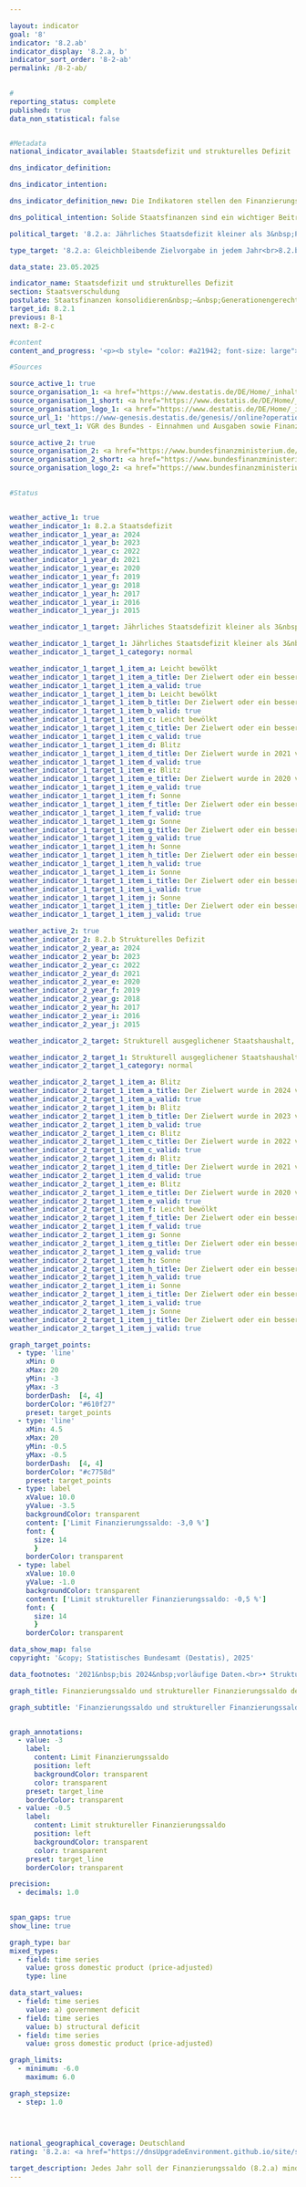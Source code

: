 ```yaml
---

layout: indicator        
goal: '8'        
indicator: '8.2.ab'        
indicator_display: '8.2.a, b'        
indicator_sort_order: '8-2-ab'        
permalink: /8-2-ab/        
        

#
reporting_status: complete        
published: true        
data_non_statistical: false        


#Metadata        
national_indicator_available: Staatsdefizit und strukturelles Defizit        

dns_indicator_definition:         

dns_indicator_intention:         

dns_indicator_definition_new: Die Indikatoren stellen den Finanzierungssaldo des Staates (8.2.a) und den strukturellen Finanzierungssaldo (8.2.b) in Relation zum Bruttoinlandsprodukt (<abbr title="Bruttoinlandsprodukt" tabindex="0">BIP</abbr>) in jeweiligen Preisen (in Prozent) dar. Der Finanzierungssaldo des Staates berechnet sich aus Staatseinnahmen abzüglich Staatsausgaben in der Abgrenzung der Volkswirtschaftlichen Gesamtrechnungen (<abbr title="Volkswirtschaftliche Gesamtrechnungen" tabindex="0">VGR</abbr>). Beim jährlichen strukturellen Finanzierungssaldo handelt es sich um denjenigen Teil des Finanzierungssaldos, der nicht auf konjunkturelle Schwankungen und temporäre Effekte zurückzuführen ist. Ein negativer Finanzierungssaldo wird als Defizit, ein positiver Finanzierungssaldo als Überschuss bezeichnet.        

dns_political_intention: Solide Staatsfinanzen sind ein wichtiger Beitrag zu einer nachhaltigen Finanzpolitik. Eine Politik, die heutige Staatsausgaben übermäßig durch Neuverschuldung finanzieren würde und die Rückzahlung dieser Schulden allein zukünftigen Generationen überließe, wäre nicht tragfähig.        

political_target: '8.2.a: Jährliches Staatsdefizit kleiner als 3&nbsp;Prozent des Bruttoinlandsprodukts (<abbr title="Bruttoinlandsprodukt" tabindex="0">BIP</abbr>); Beibehaltung bis 2030<br>8.2.b: Strukturell ausgeglichener Staatshaushalt, gesamtstaatliches strukturelles Defizit von maximal 0,5&nbsp;Prozent des Bruttoinlandsprodukts (<abbr title="Bruttoinlandsprodukt" tabindex="0">BIP</abbr>); Beibehaltung bis 2030'        

type_target: '8.2.a: Gleichbleibende Zielvorgabe in jedem Jahr<br>8.2.b: Gleichbleibende Zielvorgabe in jedem Jahr'        

data_state: 23.05.2025        

indicator_name: Staatsdefizit und strukturelles Defizit        
section: Staatsverschuldung        
postulate: Staatsfinanzen konsolidieren&nbsp;–&nbsp;Generationengerechtigkeit schaffen        
target_id: 8.2.1        
previous: 8-1        
next: 8-2-c        

#content         
content_and_progress: '<p><b style= "color: #a21942; font-size: large">8.2.a, b Staatsdefizit und strukturelles Defizit</b><br><br>Der Finanzierungssaldo des Staates bezeichnet die Differenz zwischen den staatlichen Einnahmen und Ausgaben innerhalb eines bestimmten Zeitraums&nbsp;–&nbsp;in der Regel eines Jahres. Ist der Saldo negativ, übersteigen die Ausgaben die Einnahmen, was als Staatsdefizit bezeichnet wird. Im (nominalen) Finanzierungssaldo spiegeln sich regelmäßig konjunkturelle Schwankungen wider&nbsp;–&nbsp;etwa durch im Verhältnis zu den Einnahmen höhere Ausgaben in wirtschaftlichen Abschwungphasen oder durch höhere Einnahmen gegenüber den Ausgaben in Wachstumsphasen.<br><br>Beim sogenannten strukturellen Finanzierungssaldo wird versucht, vorübergehende konjunkturelle Effekte herauszurechnen. Er zeigt, wie hoch das Defizit oder der Überschuss wäre, wenn die Wirtschaft unter konjunkturell neutralen Bedingungen&nbsp;–&nbsp;also auf ihrem Produktionspotenzial&nbsp;–&nbsp;arbeiten würde. Der strukturelle Finanzierungssaldo liefert somit Hinweise auf die langfristige Tragfähigkeit der öffentlichen Finanzen&nbsp;–&nbsp;unabhängig von kurzfristigen wirtschaftlichen Schwankungen.<br><br>Die Indikatoren dienen als Instrumente der Finanz- und Haushaltspolitik, insbesondere zur Beurteilung der fiskalischen Stabilität und zur Einhaltung von Verschuldungsregeln&nbsp;–&nbsp;etwa im Rahmen des Stabilitäts- und Wachstumspakts der Europäischen Union (<abbr title="Europäische Union" tabindex="0">EU</abbr>). Der nominale Finanzierungssaldo wird nach den Vorgaben des Europäischen Systems Volkswirtschaftlicher Gesamtrechnungen (<abbr title="Europäische System Volkswirtschaftlicher Gesamtrechnungen" tabindex="0">ESVG</abbr>) vom Statistischen Bundesamt berechnet. Dabei fließen die Finanzen aller Gebietskörperschaften&nbsp;–&nbsp;also von Bund, Ländern und Gemeinden&nbsp;–&nbsp;sowie der Sozialversicherung ein. Der strukturelle Finanzierungssaldo wird hingegen vom Bundesministerium der Finanzen (<abbr title="Bundesministerium der Finanzen" tabindex="0">BMF</abbr>) ermittelt.<br><br>Beide Indikatoren werden in Relation zum Bruttoinlandsprodukt (<abbr title="Bruttoinlandsprodukt" tabindex="0">BIP</abbr>) dargestellt, um die fiskalische Situation eines Staates im Verhältnis zur Größe seiner Wirtschaftsleistung einordnen zu können. Diese Darstellung ermöglicht eine bessere Vergleichbarkeit sowohl im Zeitverlauf als auch zwischen verschiedenen Ländern.<br><br>Der Finanzierungssaldo Deutschlands unterliegt deutlichen Schwankungen. Die niedrigsten Werte seit 1991&nbsp;wurden mit jeweils –4,4&nbsp;% des <abbr title="Bruttoinlandsprodukt" tabindex="0">BIP</abbr> in den Jahren 2010&nbsp;und 2020&nbsp;verzeichnet&nbsp;–&nbsp;unmittelbar nach der globalen Finanz- und Wirtschaftskrise 2008/2009&nbsp;sowie während der <abbr title="Coronavirus SARS-CoV-2" tabindex="0">COVID-19</abbr>-Pandemie. Beide Ereignisse führten zu zusätzlichen Staatsausgaben, etwa für Konjunkturpakete und Hilfsprogramme, sowie zu geringeren Einnahmen infolge wirtschaftlicher Einbrüche. Diese Entwicklungen spiegeln sich entsprechend im Indikator wider.<br><br>In den Jahren 2013&nbsp;bis 2019&nbsp;überstiegen die Einnahmen des Staates die Ausgaben, sodass positive Finanzierungssalden verzeichnet wurden. Den bisher höchsten Überschuss erzielte der Staat im Jahr 2018&nbsp;mit 64,7&nbsp;Milliarden Euro, was 1,9&nbsp;% des <abbr title="Bruttoinlandsprodukt" tabindex="0">BIP</abbr> entsprach.<br><br>Seit dem Tiefststand im Jahr 2020&nbsp;hat sich der Finanzierungssaldo nur teilweise erholt und weist weiterhin negative Werte auf. Im Jahr 2024&nbsp;betrug der Saldo –116&nbsp;Milliarden Euro beziehungsweise –2,7&nbsp;% des <abbr title="Bruttoinlandsprodukt" tabindex="0">BIP</abbr>. Das politisch festgelegte Ziel, das Staatsdefizit auf maximal 3&nbsp;% des <abbr title="Bruttoinlandsprodukt" tabindex="0">BIP</abbr> zu begrenzen, wurde damit im Jahr 2024&nbsp;zwar eingehalten. Der langfristige Trend des Indikators deutet jedoch auf eine Verschlechterung der fiskalischen Lage hin.<br><br>Im europäischen Vergleich lag das Staatsdefizit Deutschlands im Jahr 2024&nbsp;unter dem <abbr title="Europäische Union" tabindex="0">EU</abbr>-Durchschnitt von 3,2&nbsp;%. Zwölf Mitgliedstaaten wiesen ein höheres Defizit als Deutschland aus; acht Länder ein geringeres. Sechs Länder&nbsp;–&nbsp;Dänemark (+4,5&nbsp;%), Zypern (+4,3&nbsp;%), Irland (+4,3&nbsp;%), Griechenland (+1,3&nbsp;%), Luxemburg (+1,0&nbsp;%) und Portugal (+0,7&nbsp;%)&nbsp;–&nbsp;erzielten einen positiven Finanzierungssaldo.<br><br>Der Verlauf des strukturellen Finanzierungssaldos ähnelt naturgemäß dem des nominalen Finanzierungssaldos, weshalb auf eine detaillierte Beschreibung verzichtet wird. Durch die Herausrechnung vorübergehender konjunktureller Effekte kommt es jedoch seltener zu kurzzeitigen extremen Ausschlägen des Indikators.<br><br>Das politisch festgelegte Ziel sieht vor, dass das jährliche strukturelle Defizit maximal 0,5&nbsp;% des <abbr title="Bruttoinlandsprodukt" tabindex="0">BIP</abbr> betragen soll. Im Jahr 2024&nbsp;lag das strukturelle Defizit jedoch&nbsp;–&nbsp;wie bereits in den Jahren zuvor&nbsp;–&nbsp;mit 1,9&nbsp;% des <abbr title="Bruttoinlandsprodukt" tabindex="0">BIP</abbr> deutlich über dem Zielwert.</p>'                

#Sources        

source_active_1: true
source_organisation_1: <a href="https://www.destatis.de/DE/Home/_inhalt.html" target="_blank">Statistisches Bundesamt</a>
source_organisation_1_short: <a href="https://www.destatis.de/DE/Home/_inhalt.html" target="_blank">Statistisches Bundesamt</a>
source_organisation_logo_1: <a href="https://www.destatis.de/DE/Home/_inhalt.html" target="_blank"><img src="https://dnsTestEnvironment.github.io/dns-indicators/public/OrgImgDe/destatis.png" alt="Statistisches Bundesamt" title=" Klicken Sie hier um zur Homepage der Organisation Statistisches Bundesamt zu gelangen." style="height:60px; width:148px; border:transparent"/></a>
source_url_1: 'https://www-genesis.destatis.de/genesis//online?operation=table&code=81000-0031&bypass=true&levelindex=1&levelid=1660802268437&language=de'
source_url_text_1: VGR des Bundes - Einnahmen und Ausgaben sowie Finanzierungssaldo des Staates&nbsp;–&nbsp;GENESIS online 81000-0031

source_active_2: true
source_organisation_2: <a href="https://www.bundesfinanzministerium.de/Web/DE/Home/home.html" target="_blank" onclick="return confirm_alert('des BMF', 'De')">Bundesministerium der Finanzen</a>
source_organisation_2_short: <a href="https://www.bundesfinanzministerium.de/Web/DE/Home/home.html" target="_blank" onclick="return confirm_alert('des BMF', 'De')">Bundesministerium der Finanzen</a>
source_organisation_logo_2: <a href="https://www.bundesfinanzministerium.de/Web/DE/Home/home.html" target="_blank" onclick="return confirm_alert('des BMF', 'De')"><img src="https://dnsTestEnvironment.github.io/dns-indicators/public/OrgImgDe/bmf.png" alt="Bundesministerium der Finanzen" title=" Klicken Sie hier um zur Homepage der Organisation Bundesministerium der Finanzen zu gelangen." style="height:60px; width:148px; border:transparent"/></a>
        

#Status        


weather_active_1: true
weather_indicator_1: 8.2.a Staatsdefizit
weather_indicator_1_year_a: 2024
weather_indicator_1_year_b: 2023
weather_indicator_1_year_c: 2022
weather_indicator_1_year_d: 2021
weather_indicator_1_year_e: 2020
weather_indicator_1_year_f: 2019
weather_indicator_1_year_g: 2018
weather_indicator_1_year_h: 2017
weather_indicator_1_year_i: 2016
weather_indicator_1_year_j: 2015

weather_indicator_1_target: Jährliches Staatsdefizit kleiner als 3&nbsp;Prozent des Bruttoinlandsprodukts (<abbr title="Bruttoinlandsprodukt" tabindex="0">BIP</abbr>); Beibehaltung bis 2030

weather_indicator_1_target_1: Jährliches Staatsdefizit kleiner als 3&nbsp;Prozent des Bruttoinlandsprodukts (<abbr title="Bruttoinlandsprodukt" tabindex="0">BIP</abbr>); Beibehaltung bis 2030
weather_indicator_1_target_1_category: normal

weather_indicator_1_target_1_item_a: Leicht bewölkt
weather_indicator_1_target_1_item_a_title: Der Zielwert oder ein besserer Wert wurde in 2024 erreicht, aber die durchschnittliche Veränderung deutete in Richtung einer Verschlechterung.
weather_indicator_1_target_1_item_a_valid: true
weather_indicator_1_target_1_item_b: Leicht bewölkt
weather_indicator_1_target_1_item_b_title: Der Zielwert oder ein besserer Wert wurde in 2023 erreicht, aber die durchschnittliche Veränderung deutete in Richtung einer Verschlechterung.
weather_indicator_1_target_1_item_b_valid: true
weather_indicator_1_target_1_item_c: Leicht bewölkt
weather_indicator_1_target_1_item_c_title: Der Zielwert oder ein besserer Wert wurde in 2022 erreicht, aber die durchschnittliche Veränderung deutete in Richtung einer Verschlechterung.
weather_indicator_1_target_1_item_c_valid: true
weather_indicator_1_target_1_item_d: Blitz
weather_indicator_1_target_1_item_d_title: Der Zielwert wurde in 2021 verfehlt und der Indikator hat sich im Durchschnitt der vorangegangenen Veränderungen nicht in Richtung des Ziels bewegt.
weather_indicator_1_target_1_item_d_valid: true
weather_indicator_1_target_1_item_e: Blitz
weather_indicator_1_target_1_item_e_title: Der Zielwert wurde in 2020 verfehlt und der Indikator hat sich im Durchschnitt der vorangegangenen Veränderungen nicht in Richtung des Ziels bewegt.
weather_indicator_1_target_1_item_e_valid: true
weather_indicator_1_target_1_item_f: Sonne
weather_indicator_1_target_1_item_f_title: Der Zielwert oder ein besserer Wert wurde in 2019 erreicht und die durchschnittliche Veränderung deutete nicht in Richtung einer Verschlechterung.
weather_indicator_1_target_1_item_f_valid: true
weather_indicator_1_target_1_item_g: Sonne
weather_indicator_1_target_1_item_g_title: Der Zielwert oder ein besserer Wert wurde in 2018 erreicht und die durchschnittliche Veränderung deutete nicht in Richtung einer Verschlechterung.
weather_indicator_1_target_1_item_g_valid: true
weather_indicator_1_target_1_item_h: Sonne
weather_indicator_1_target_1_item_h_title: Der Zielwert oder ein besserer Wert wurde in 2017 erreicht und die durchschnittliche Veränderung deutete nicht in Richtung einer Verschlechterung.
weather_indicator_1_target_1_item_h_valid: true
weather_indicator_1_target_1_item_i: Sonne
weather_indicator_1_target_1_item_i_title: Der Zielwert oder ein besserer Wert wurde in 2016 erreicht und die durchschnittliche Veränderung deutete nicht in Richtung einer Verschlechterung.
weather_indicator_1_target_1_item_i_valid: true
weather_indicator_1_target_1_item_j: Sonne
weather_indicator_1_target_1_item_j_title: Der Zielwert oder ein besserer Wert wurde in 2015 erreicht und die durchschnittliche Veränderung deutete nicht in Richtung einer Verschlechterung.
weather_indicator_1_target_1_item_j_valid: true

weather_active_2: true
weather_indicator_2: 8.2.b Strukturelles Defizit
weather_indicator_2_year_a: 2024
weather_indicator_2_year_b: 2023
weather_indicator_2_year_c: 2022
weather_indicator_2_year_d: 2021
weather_indicator_2_year_e: 2020
weather_indicator_2_year_f: 2019
weather_indicator_2_year_g: 2018
weather_indicator_2_year_h: 2017
weather_indicator_2_year_i: 2016
weather_indicator_2_year_j: 2015

weather_indicator_2_target: Strukturell ausgeglichener Staatshaushalt, gesamtstaatliches strukturelles Defizit von maximal 0,5&nbsp;Prozent des Bruttoinlandsprodukts (<abbr title="Bruttoinlandsprodukt" tabindex="0">BIP</abbr>); Beibehaltung bis 2030

weather_indicator_2_target_1: Strukturell ausgeglichener Staatshaushalt, gesamtstaatliches strukturelles Defizit von maximal 0,5&nbsp;Prozent des Bruttoinlandsprodukts (<abbr title="Bruttoinlandsprodukt" tabindex="0">BIP</abbr>); Beibehaltung bis 2030
weather_indicator_2_target_1_category: normal

weather_indicator_2_target_1_item_a: Blitz
weather_indicator_2_target_1_item_a_title: Der Zielwert wurde in 2024 verfehlt und der Indikator hat sich im Durchschnitt der vorangegangenen Veränderungen nicht in Richtung des Ziels bewegt.
weather_indicator_2_target_1_item_a_valid: true
weather_indicator_2_target_1_item_b: Blitz
weather_indicator_2_target_1_item_b_title: Der Zielwert wurde in 2023 verfehlt und der Indikator hat sich im Durchschnitt der vorangegangenen Veränderungen nicht in Richtung des Ziels bewegt.
weather_indicator_2_target_1_item_b_valid: true
weather_indicator_2_target_1_item_c: Blitz
weather_indicator_2_target_1_item_c_title: Der Zielwert wurde in 2022 verfehlt und der Indikator hat sich im Durchschnitt der vorangegangenen Veränderungen nicht in Richtung des Ziels bewegt.
weather_indicator_2_target_1_item_c_valid: true
weather_indicator_2_target_1_item_d: Blitz
weather_indicator_2_target_1_item_d_title: Der Zielwert wurde in 2021 verfehlt und der Indikator hat sich im Durchschnitt der vorangegangenen Veränderungen nicht in Richtung des Ziels bewegt.
weather_indicator_2_target_1_item_d_valid: true
weather_indicator_2_target_1_item_e: Blitz
weather_indicator_2_target_1_item_e_title: Der Zielwert wurde in 2020 verfehlt und der Indikator hat sich im Durchschnitt der vorangegangenen Veränderungen nicht in Richtung des Ziels bewegt.
weather_indicator_2_target_1_item_e_valid: true
weather_indicator_2_target_1_item_f: Leicht bewölkt
weather_indicator_2_target_1_item_f_title: Der Zielwert oder ein besserer Wert wurde in 2019 erreicht, aber die durchschnittliche Veränderung deutete in Richtung einer Verschlechterung.
weather_indicator_2_target_1_item_f_valid: true
weather_indicator_2_target_1_item_g: Sonne
weather_indicator_2_target_1_item_g_title: Der Zielwert oder ein besserer Wert wurde in 2018 erreicht und die durchschnittliche Veränderung deutete nicht in Richtung einer Verschlechterung.
weather_indicator_2_target_1_item_g_valid: true
weather_indicator_2_target_1_item_h: Sonne
weather_indicator_2_target_1_item_h_title: Der Zielwert oder ein besserer Wert wurde in 2017 erreicht und die durchschnittliche Veränderung deutete nicht in Richtung einer Verschlechterung.
weather_indicator_2_target_1_item_h_valid: true
weather_indicator_2_target_1_item_i: Sonne
weather_indicator_2_target_1_item_i_title: Der Zielwert oder ein besserer Wert wurde in 2016 erreicht und die durchschnittliche Veränderung deutete nicht in Richtung einer Verschlechterung.
weather_indicator_2_target_1_item_i_valid: true
weather_indicator_2_target_1_item_j: Sonne
weather_indicator_2_target_1_item_j_title: Der Zielwert oder ein besserer Wert wurde in 2015 erreicht und die durchschnittliche Veränderung deutete nicht in Richtung einer Verschlechterung.
weather_indicator_2_target_1_item_j_valid: true        

graph_target_points:
  - type: 'line'
    xMin: 0
    xMax: 20
    yMin: -3
    yMax: -3
    borderDash:  [4, 4]
    borderColor: "#610f27"
    preset: target_points
  - type: 'line'
    xMin: 4.5
    xMax: 20
    yMin: -0.5
    yMax: -0.5
    borderDash:  [4, 4]
    borderColor: "#c7758d"
    preset: target_points
  - type: label
    xValue: 10.0
    yValue: -3.5
    backgroundColor: transparent
    content: ['Limit Finanzierungssaldo: -3,0 %']
    font: {
      size: 14
      }
    borderColor: transparent
  - type: label
    xValue: 10.0
    yValue: -1.0
    backgroundColor: transparent
    content: ['Limit struktureller Finanzierungssaldo: -0,5 %']
    font: {
      size: 14
      }
    borderColor: transparent        

data_show_map: false        
copyright: '&copy; Statistisches Bundesamt (Destatis), 2025'        

data_footnotes: '2021&nbsp;bis 2024&nbsp;vorläufige Daten.<br>• Struktureller Finanzierungssaldo: Die Daten basieren auf einer Sonderauswertung und sind nicht öffentlich zugänglich.<br>• Bruttoinlandsprodukt (preisbereinigt): Veränderung gegenüber dem Vorjahr.'        

graph_title: Finanzierungssaldo und struktureller Finanzierungssaldo des Staates        

graph_subtitle: 'Finanzierungssaldo und struktureller Finanzierungssaldo: in Relation zum Bruttoinlandsprodukt (in jeweiligen Preisen)'        


graph_annotations:
  - value: -3
    label:
      content: Limit Finanzierungssaldo
      position: left
      backgroundColor: transparent
      color: transparent
    preset: target_line
    borderColor: transparent
  - value: -0.5
    label:
      content: Limit struktureller Finanzierungssaldo
      position: left
      backgroundColor: transparent
      color: transparent
    preset: target_line
    borderColor: transparent        

precision: 
  - decimals: 1.0
            

span_gaps: true        
show_line: true        

graph_type: bar        
mixed_types:
  - field: time series
    value: gross domestic product (price-adjusted)
    type: line        

data_start_values: 
  - field: time series
    value: a) government deficit
  - field: time series
    value: b) structural deficit
  - field: time series
    value: gross domestic product (price-adjusted)        

graph_limits: 
  - minimum: -6.0
    maximum: 6.0        

graph_stepsize: 
  - step: 1.0
            

                        

national_geographical_coverage: Deutschland                
rating: '8.2.a: <a href="https://dnsUpgradeEnvironment.github.io/site/status"><img src="https://sdg-indikatoren.de/public/Wettersymbole/Leicht bewölkt.png" title="Der Zielwert oder ein besserer Wert wurde in 2024 erreicht, aber die durchschnittliche Veränderung deutete in Richtung einer Verschlechterung." alt="Wettersymbol Leicht bewölkt"/></a><br>8.2.b: <a href="https://dnsUpgradeEnvironment.github.io/site/status"><img src="https://sdg-indikatoren.de/public/Wettersymbole/Blitz.png" title="Der Zielwert wurde in 2024 verfehlt und der Indikator hat sich im Durchschnitt der vorangegangenen Veränderungen nicht in Richtung des Ziels bewegt." alt="Wettersymbol Blitz"/></a>'        

target_description: Jedes Jahr soll der Finanzierungssaldo (8.2.a) mindestens -3&nbsp;Prozent des Bruttoinlandsprodukts und der strukturelle Finanzierungssaldo (8.2.b) mindestens -0,5&nbsp;Prozent des Bruttoinlandsprodukts betragen.<br><br>Ausgehend von der Zielformulierung sollen beide politisch festgelegten Zielwerte jedes Jahr eingehalten werden. Während der Indikator 8.2.a den Zielwert in 2024&nbsp;unterschritten hat, deutet die durchschnittliche Entwicklung des Indikators in den letzten sechs Jahren in Richtung einer Steigerung. Der Indikator 8.2.a wird daher für das Jahr 2024&nbsp;mit „Leicht bewölkt“ bewertet.<br><br>Der Indikator 8.2.b lag in 2024&nbsp;deutlich über dem Zielwert. Die durchschnittliche Entwicklung der letzten sechs Jahre deutetet zusätzlich auf eine weitere Verschlechterung hin. Entsprechend wird der Indikator 8.2.b für das Jahr 2024&nbsp;mit „Gewitter“ bewertet.        
---
```


